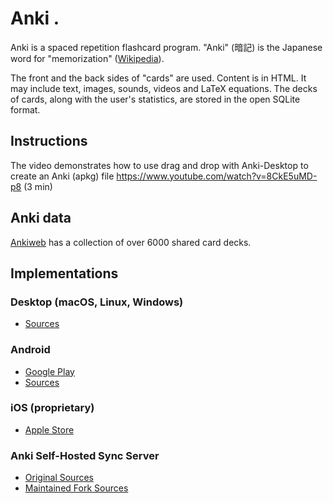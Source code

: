 # Anki .

Anki is a spaced repetition flashcard program. "Anki" (暗記) is the Japanese word for "memorization" ([Wikipedia](https://en.wikipedia.org/wiki/Anki_(software))).

The front and the back sides of "cards" are used. Content is in HTML. It may include text, images, sounds, videos and LaTeX equations. The decks of cards, along with the user's statistics, are stored in the open SQLite format.

## Instructions

The video demonstrates how to use drag and drop with Anki-Desktop to create an Anki (apkg) file
https://www.youtube.com/watch?v=8CkE5uMD-p8 (3 min)

## Anki data

[Ankiweb](https://ankiweb.net/about) has a collection of over 6000 shared card decks.

## Implementations

### Desktop (macOS, Linux, Windows)

- [Sources](https://github.com/dae/anki)

### Android

- [Google Play](https://play.google.com/store/apps/details?id=com.ichi2.anki&hl=en)
- [Sources](https://github.com/ankidroid)

### iOS (proprietary)

- [Apple Store](https://itunes.apple.com/us/app/ankimobile-flashcards/id373493387?mt=8)

### Anki Self-Hosted Sync Server

- [Original Sources](https://github.com/dsnopek/anki-sync-server)
- [Maintained Fork Sources](https://github.com/tsudoko/anki-sync-server)
